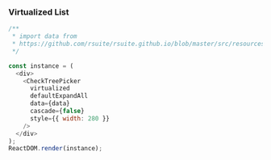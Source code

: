 ### Virtualized List

<!--start-code-->

```js
/**
 * import data from
 * https://github.com/rsuite/rsuite.github.io/blob/master/src/resources/data/en/city-simplified.js
 */

const instance = (
  <div>
    <CheckTreePicker
      virtualized
      defaultExpandAll
      data={data}
      cascade={false}
      style={{ width: 280 }}
    />
  </div>
);
ReactDOM.render(instance);
```

<!--end-code-->
